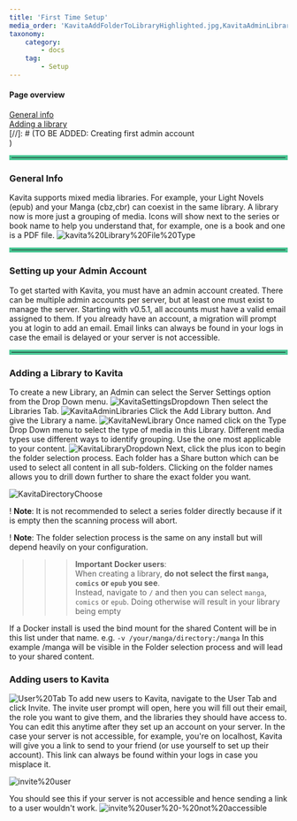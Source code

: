 ```yaml
---
title: 'First Time Setup'
media_order: 'KavitaAddFolderToLibraryHighlighted.jpg,KavitaAdminLibraries.jpg,KavitaDirectoryChoose.jpg,KavitaLibraryDropdown.jpg,kavita Library File Type.jpg,KavitaNewLibrary.jpg,KavitaSettingsDropdown.jpg,User Tab.PNG,invite user.PNG,invite user - not accessible.PNG'
taxonomy:
    category:
        - docs
    tag:
        - Setup
---
```


#### Page overview
[General info](#general-info)<br/>
[Adding a library](#adding-a-library-to-kavita)<br/>
[//]: # (TO BE ADDED: Creating first admin account<br/>)


<hr style="border:4px solid #4ac694"> </hr>

### General Info
Kavita supports mixed media libraries. For example, your Light Novels (epub) and your Manga (cbz,cbr) can coexist in the same library. A library now is more just a grouping of media. Icons will show next to the series or book name to help you understand that, for example, one is a book and one is a PDF file.
![kavita%20Library%20File%20Type](kavita%20Library%20File%20Type.jpg "kavita Library Type")

<hr style="border:4px solid #4ac694"> </hr>

### Setting up your Admin Account
To get started with Kavita, you must have an admin account created. There can be multiple admin accounts per server, but at least one must exist to manage the server. Starting with v0.5.1, all accounts must have a valid email assigned to them. If you already have an account, a migration will prompt you at login to add an email. Email links can always be found in your logs in case the email is delayed or your server is not accessible. 



<hr style="border:4px solid #4ac694"> </hr>

### Adding a Library to Kavita

To create a new Library, an Admin can select the Server Settings option from the Drop Down menu.
![KavitaSettingsDropdown](KavitaSettingsDropdown.jpg "KavitaSettingsDropdown")
Then select the Libraries Tab.
![KavitaAdminLibraries](KavitaAdminLibraries.jpg "KavitaAdminLibraries")
Click the Add Library button. And give the Library a name.
![KavitaNewLibrary](KavitaNewLibrary.jpg "KavitaNewLibrary")
Once named click on the Type Drop Down menu to select the type of media in this Library. Different media types use different ways to identify grouping. Use the one most applicable to your content.
![KavitaLibraryDropdown](KavitaLibraryDropdown.jpg "KavitaLibraryDropdown")
Next, click the plus icon to begin the folder selection process. 
Each folder has a Share button which can be used to select all content in all sub-folders. Clicking on the folder names allows you to drill down further to share the exact folder you want.

![KavitaDirectoryChoose](KavitaDirectoryChoose.jpg "KavitaDirectoryChoose")

! **Note**: It is not recommended to select a series folder directly because if it is empty then the scanning process will abort.

! **Note**: The folder selection process is the same on any install but will depend heavily on your configuration.

>>> **Important Docker users**:<br/>When creating a library, **do not select the first `manga`, `comics` or `epub` you see**.<br/>
Instead, navigate to `/` and then you can select `manga`, `comics` or `epub`. Doing otherwise will result in your library being empty

If a Docker install is used the bind mount for the shared Content will be in this list under that name. e.g. `-v /your/manga/directory:/manga` In this example /manga will be visible in the Folder selection process and will lead to your shared content.


### Adding users to Kavita
![User%20Tab](User%20Tab.PNG "User%20Tab")
To add new users to Kavita, navigate to the User Tab and click Invite. The invite user prompt will open, here you will fill out their email, the role you want to give them, and the libraries they should have access to. You can edit this anytime after they set up an account on your server. In the case your server is not accessible, for example, you're on localhost, Kavita will give you a link to send to your friend (or use yourself to set up their account). This link can always be found within your logs in case you misplace it. 

![invite%20user](invite%20user.PNG "invite%20user")

You should see this if your server is not accessible and hence sending a link to a user wouldn't work.
![invite%20user%20-%20not%20accessible](invite%20user%20-%20not%20accessible.PNG "invite%20user%20-%20not%20accessible")

